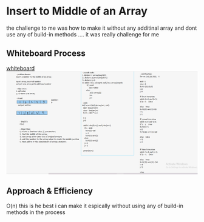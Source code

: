 # Insert to Middle of an Array

the challenge to me was how to make it without any additinal array and dont use any of build-in methods .... it was really challenge for me

## Whiteboard Process
[whiteboard](https://wbd.ms/share/v2/aHR0cHM6Ly93aGl0ZWJvYXJkLm1pY3Jvc29mdC5jb20vYXBpL3YxLjAvd2hpdGVib2FyZHMvcmVkZWVtLzJjZWM2YjQxMjdmMTQxOGZiM2U1MzQ1ODY5ZGQ3NDg4X2M3MTQyNTMxLWRkNjgtNGE2Zi1iMDM2LTAzOWVjNTJkNmJkMV8wNjM2NzkzMi0yYzU1LTQ4MDgtYjAwNS05NTBmNjc2MTNiMjg=)
![whiteboard](https://github.com/AbrarAlzubaidi/data-structures-and-algorithms-401/blob/main/array-insert-shift/cha.2.PNG)

## Approach & Efficiency
O(n) this is he best i can make it espically without using any of build-in methods in the process
